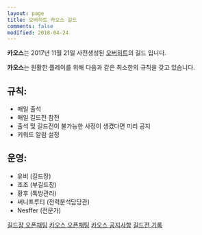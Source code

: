 ```yaml
---
layout: page
title: 오버히트 카오스 길드
comments: false
modified: 2018-04-24
---
```


**카오스**는 2017년 11월 21일 사전생성된 [오버히트](http://overhit.nexon.com)의 길드 입니다.

**카오스**는 원활한 플레이를 위해 다음과 같은 최소한의 규칙을 갖고 있습니다.

## 규칙:

* 매일 출석
* 매일 길드전 참전
* 출석 및 길드전이 불가능한 사정이 생겼다면 미리 공지
* 키워드 알림 설정

## 운영:

* 유비 (길드장)
* 조조 (부길드장)
* 황후 (톡방관리)
* 써니프루티 (전력분석담당관)
* Nesffer (전문가)

<div markdown="0">
  <a href="https://open.kakao.com/o/sBvGHRK" class="btn btn-warning" target="_blank">길드장 오픈채팅</a>
  <a href="https://open.kakao.com/o/gUwBI7C" class="btn btn-warning" target="_blank">카오스 오픈채팅</a>
  <a href="https://open.kakao.com/o/gnPJzzI" class="btn btn-warning" target="_blank">카오스 공지사항</a>
  <a href="https://docs.google.com/spreadsheets/d/1h_klcoNP74gYN6vhT8IKGDje11kuLGLFw_2xOdiANaQ/edit?usp=sharing" class="btn btn-success" target="_blank">길드전 기록</a>
</div>
